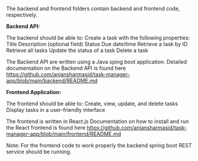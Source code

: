 The backend and frontend folders contain backend and frontend code, respectively.

**Backend API:**

The backend should be able to:
Create a task with the following properties:
Title
Description (optional field)
Status
Due date/time
Retrieve a task by ID
Retrieve all tasks
Update the status of a task
Delete a task

The Backend API are written using a Java sping boot application.
Detailed documentation on the Backend API is found here https://github.com/anjansharmasid/task-manager-app/blob/main/backend/README.md



**Frontend Application:**

The frontend should be able to:
Create, view, update, and delete tasks
Display tasks in a user-friendly interface

The frontend is written in React.js 
Documentation on how to install and run the React frontend is found here https://github.com/anjansharmasid/task-manager-app/blob/main/frontend/README.md


Note: For the frontend code to work properly the backend spring boot REST service should be running.







